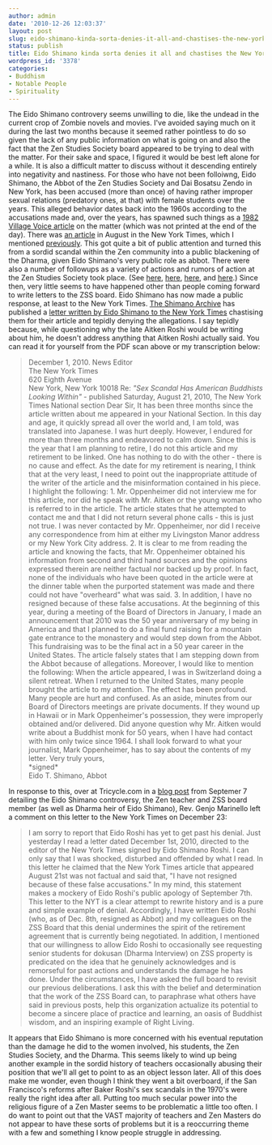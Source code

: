 ```yaml
---
author: admin
date: '2010-12-26 12:03:37'
layout: post
slug: eido-shimano-kinda-sorta-denies-it-all-and-chastises-the-new-york-times
status: publish
title: Eido Shimano kinda sorta denies it all and chastises the New York Times
wordpress_id: '3378'
categories:
- Buddhism
- Notable People
- Spirituality
---
```


The Eido Shimano controvery seems unwilling to die, like the undead in
the current crop of Zombie novels and movies. I've avoided saying much
on it during the last two months because it seemed rather pointless to
do so given the lack of any public information on what is going on and
also the fact that the Zen Studies Society board appeared to be trying
to deal with the matter. For their sake and space, I figured it would be
best left alone for a while. It is also a difficult matter to discuss
without it descending entirely into negativity and nastiness. For those
who have not been folloiwng, Eido Shimano, the Abbot of the Zen Studies
Society and Dai Bosatsu Zendo in New York, has been accused (more than
once) of having rather improper sexual relations (predatory ones, at
that) with female students over the years. This alleged behavior dates
back into the 1960s according to the accusations made and, over the
years, has spawned such things as a [1982 Village Voice
article](http://www.shimanoarchive.com/html/19820400R_Zen_Seduction.html)
on the matter (which was not printed at the end of the day). There was
[an article](http://www.nytimes.com/2010/08/21/us/21beliefs.html) in
August in the New York Times, which I mentioned
[previously](http://www.openbuddha.com/2010/08/22/zen-sex-scandal-goes-mainstream/).
This got quite a bit of public attention and turned this from a sordid
scandal within the Zen community into a public blackening of the Dharma,
given Eido Shimano's very public role as abbot. There were also a number
of followups as a variety of actions and rumors of action at the Zen
Studies Society took place. (See
[here](http://www.openbuddha.com/2010/09/08/eido-shimano-steps-down-as-abbot-of-the-zen-studies-society/),
[here](http://www.openbuddha.com/2010/09/11/has-eido-shimano-really-resigned/),
[here](http://www.openbuddha.com/2010/09/12/petition-for-eido-shimano-to-resign-as-abbot-of-the-zen-studies-society/),
and [here](http://www.openbuddha.com/2010/10/19/eido-shimano-update/).)
Since then, very little seems to have happened other than people coming
forward to write letters to the ZSS board. Eido Shimano has now made a
public response, at least to the New York Times. [The Shimano
Archive](http://www.shimanoarchive.com/) has published a [letter written
by Eido Shimano to the New York
Times](http://www.shimanoarchive.com/PDFs/20101201_Shimano_NYT.pdf)
chastising them for their article and tepidly denying the allegations. I
say tepidly because, while questioning why the late Aitken Roshi would
be writing about him, he doesn't address anything that Aitken Roshi
actually said. You can read it for yourself from the PDF scan above or
my transcription below:

> December 1, 2010. News Editor\
>  The New York Times\
>  620 Eighth Avenue\
>  New York, New York 10018 Re: *"Sex Scandal Has American Buddhists
> Looking Within"* - published Saturday, August 21, 2010, The New York
> Times National section Dear Sir, It has been three months since the
> article written about me appeared in your National Section. In this
> day and age, it quickly spread all over the world and, I am told, was
> translated into Japanese. I was hurt deeply. However, I endured for
> more than three months and endeavored to calm down. Since this is the
> year that I am planning to retire, I do not this article and my
> retirement to be linked. One has nothing to do with the other - there
> is no cause and effect. As the date for my retirement is nearing, I
> think that at the very least, I need to point out the inappropriate
> attitude of the writer of the article and the misinformation contained
> in his piece. I highlight the following: 1. Mr. Oppenheimer did not
> interview me for this article, nor did he speak with Mr. Aitken or the
> young woman who is referred to in the article. The article states that
> he attempted to contact me and that I did not return several phone
> calls - this is just not true. I was never contacted by Mr.
> Oppenheimer, nor did I receive any correspondence from him at either
> my Livingston Manor address or my New York City address. 2. It is
> clear to me from reading the article and knowing the facts, that Mr.
> Oppenheimer obtained his information from second and third hand
> sources and the opinions expressed therein are neither factual nor
> backed up by proof. In fact, none of the individuals who have been
> quoted in the article were at the dinner table when the purported
> statement was made and there could not have "overheard" what was said.
> 3. In addition, I have no resigned because of these false accusations.
> At the beginning of this year, during a meeting of the Board of
> Directors in January, I made an announcement that 2010 was the 50 year
> anniversary of my being in America and that I planned to do a final
> fund raising for a mountain gate entrance to the monastery and would
> step down from the Abbot. This fundraising was to be the final act in
> a 50 year career in the United States. The article falsely states that
> I am stepping down from the Abbot because of allegations. Moreover, I
> would like to mention the following: When the article appeared, I was
> in Switzerland doing a silent retreat. When I returned to the United
> States, many people brought the article to my attention. The effect
> has been profound. Many people are hurt and confused. As an aside,
> minutes from our Board of Directors meetings are private documents. If
> they wound up in Hawaii or in Mark Oppenheimer's possession, they were
> improperly obtained and/or delivered. Did anyone question why Mr.
> Aitken would write about a Buddhist monk for 50 years, when I have had
> contact with him only twice since 1964. I shall look forward to what
> your journalist, Mark Oppenheimer, has to say about the contents of my
> letter. Very truly yours,\
>  \*signed\*\
>  Eido T. Shimano, Abbot

In response to this, over at Tricycle.com in a [blog
post](http://www.tricycle.com/p/2271?page=4) from Septemer 7 detailing
the Eido Shimano controversy, the Zen teacher and ZSS board member (as
well as Dharma heir of Eido Shimano), Rev. Genjo Marinello left a
comment on this letter to the New York Times on December 23:

> I am sorry to report that Eido Roshi has yet to get past his denial.
> Just yesterday I read a letter dated December 1st, 2010, directed to
> the editor of the New York Times signed by Eido Shimano Roshi. I can
> only say that I was shocked, disturbed and offended by what I read. In
> this letter he claimed that the New York Times article that appeared
> August 21st was not factual and said that, "I have not resigned
> because of these false accusations." In my mind, this statement makes
> a mockery of Eido Roshi's public apology of September 7th. This letter
> to the NYT is a clear attempt to rewrite history and is a pure and
> simple example of denial. Accordingly, I have written Eido Roshi (who,
> as of Dec. 8th, resigned as Abbot) and my colleagues on the ZSS Board
> that this denial undermines the spirit of the retirement agreement
> that is currently being negotiated. In addition, I mentioned that our
> willingness to allow Eido Roshi to occasionally see requesting senior
> students for dokusan (Dharma Interview) on ZSS property is predicated
> on the idea that he genuinely acknowledges and is remorseful for past
> actions and understands the damage he has done. Under the
> circumstances, I have asked the full board to revisit our previous
> deliberations. I ask this with the belief and determination that the
> work of the ZSS Board can, to paraphrase what others have said in
> previous posts, help this organization actualize its potential to
> become a sincere place of practice and learning, an oasis of Buddhist
> wisdom, and an inspiring example of Right Living.

It appears that Eido Shimano is more concerned with his eventual
reputation than the damage he did to the women involved, his students,
the Zen Studies Society, and the Dharma. This seems likely to wind up
being another example in the sordid history of teachers occasionally
abusing their position that we'll all get to point to as an object
lesson later. All of this does make me wonder, even though I think they
went a bit overboard, if the San Francisco's reforms after Baker Roshi's
sex scandals in the 1970's were really the right idea after all. Putting
too much secular power into the religious figure of a Zen Master seems
to be problematic a little too often. I do want to point out that the
VAST majority of teachers and Zen Masters do not appear to have these
sorts of problems but it is a reoccurring theme with a few and something
I know people struggle in addressing.
